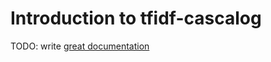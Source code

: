 # Introduction to tfidf-cascalog

TODO: write [great documentation](http://jacobian.org/writing/great-documentation/what-to-write/)
